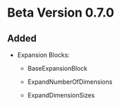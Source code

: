 # Beta Version 0.7.0

## Added

* Expansion Blocks:

  * BaseExpansionBlock

  * ExpandNumberOfDimensions

  * ExpandDimensionSizes
